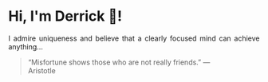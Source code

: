 # Hi, I'm Derrick 👋!
<p align="justify">I admire uniqueness and believe that a clearly focused mind can achieve anything...</p> 
<!-- #quote-start -->
<blockquote>&ldquo;Misfortune shows those who are not really friends.&rdquo; &mdash; <footer>Aristotle</footer></blockquote>
<!-- #quote-end -->

